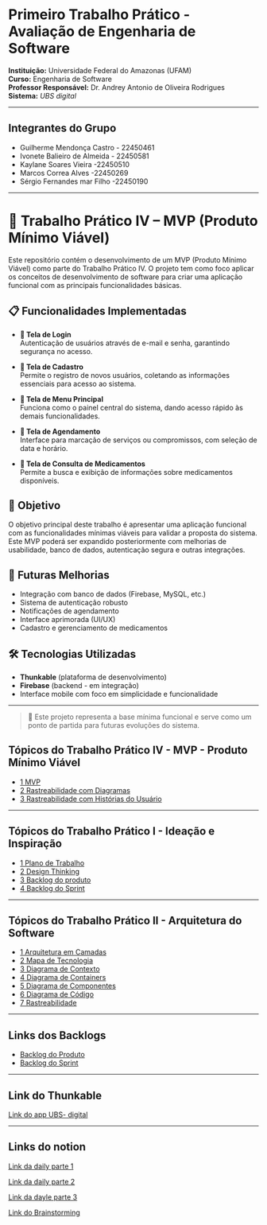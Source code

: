 # Primeiro Trabalho Prático - Avaliação de Engenharia de Software

**Instituição:** Universidade Federal do Amazonas (UFAM)  
**Curso:** Engenharia de Software  
**Professor Responsável:** Dr. Andrey Antonio de Oliveira Rodrigues  
**Sistema:** *UBS digital*

---

## Integrantes do Grupo

- Guilherme Mendonça Castro - 22450461
- Ivonete Balieiro de Almeida - 22450581
- Kaylane Soares Vieira -22450510
- Marcos Correa Alves -22450269
- Sérgio Fernandes mar Filho -22450190
  
---

# 🧪 Trabalho Prático IV – MVP (Produto Mínimo Viável)

Este repositório contém o desenvolvimento de um MVP (Produto Mínimo Viável) como parte do Trabalho Prático IV. O projeto tem como foco aplicar os conceitos de desenvolvimento de software para criar uma aplicação funcional com as principais funcionalidades básicas.

## 📋 Funcionalidades Implementadas

- **🔐 Tela de Login**  
  Autenticação de usuários através de e-mail e senha, garantindo segurança no acesso.

- **📝 Tela de Cadastro**  
  Permite o registro de novos usuários, coletando as informações essenciais para acesso ao sistema.

- **📱 Tela de Menu Principal**  
  Funciona como o painel central do sistema, dando acesso rápido às demais funcionalidades.

- **📆 Tela de Agendamento**  
  Interface para marcação de serviços ou compromissos, com seleção de data e horário.

- **💊 Tela de Consulta de Medicamentos**  
  Permite a busca e exibição de informações sobre medicamentos disponíveis.

## 🎯 Objetivo

O objetivo principal deste trabalho é apresentar uma aplicação funcional com as funcionalidades mínimas viáveis para validar a proposta do sistema. Este MVP poderá ser expandido posteriormente com melhorias de usabilidade, banco de dados, autenticação segura e outras integrações.

## 🚧 Futuras Melhorias

- Integração com banco de dados (Firebase, MySQL, etc.)
- Sistema de autenticação robusto
- Notificações de agendamento
- Interface aprimorada (UI/UX)
- Cadastro e gerenciamento de medicamentos

## 🛠️ Tecnologias Utilizadas

- **Thunkable** (plataforma de desenvolvimento)
- **Firebase** (backend - em integração)
- Interface mobile com foco em simplicidade e funcionalidade

---

> 📌 Este projeto representa a base mínima funcional e serve como um ponto de partida para futuras evoluções do sistema.

## Tópicos do Trabalho Prático IV - MVP - Produto Mínimo Viável

- [1 MVP](https://github.com/Kaylanesoar/ES1/blob/main/MVP%20–%20Produto%20Mínimo%20%20Viável/MVP.md)
- [2 Rastreabilidade com Diagramas](https://github.com/Kaylanesoar/ES1/blob/main/MVP%20–%20Produto%20Mínimo%20%20Viável/Rastreabilidade_com_diagramas.md)
- [3 Rastreabilidade com Histórias do Usuário](https://github.com/Kaylanesoar/ES1/blob/main/MVP%20–%20Produto%20Mínimo%20%20Viável/Rastreabilidade_com_historias_de_usuario.md)


---
## Tópicos do Trabalho Prático I - Ideação e Inspiração

- [1 Plano de Trabalho](https://github.com/Kaylanesoar/ES1/blob/main/trabalho-pratico/1_plano_de_trabalho.md)
- [2 Design Thinking](https://github.com/Kaylanesoar/ES1/blob/main/trabalho-pratico/2_design_thinking.md)
- [3 Backlog do produto](https://github.com/Kaylanesoar/ES1/blob/main/trabalho-pratico/3_backlog-do-produto.md)
- [4 Backlog do Sprint](https://github.com/Kaylanesoar/ES1/blob/main/trabalho-pratico/4_backlog-do-sprint.md)
---
## Tópicos do Trabalho Prático II - Arquitetura do Software

- [1 Arquitetura em Camadas](https://github.com/Kaylanesoar/ES1/blob/main/Arquitetura_do_Software/1_Arquitetura_em_camadas.md)
- [2 Mapa de Tecnologia](https://github.com/Kaylanesoar/ES1/blob/main/Arquitetura_do_Software/2_Mapa_tecnologia.md)
- [3 Diagrama de Contexto](https://github.com/Kaylanesoar/ES1/blob/main/Arquitetura_do_Software/3_Diagrama_de_Contexto.md)
- [4 Diagrama de Containers](https://github.com/Kaylanesoar/ES1/blob/main/Arquitetura_do_Software/4_Diagrama_de_Containers.md)
- [5 Diagrama de Componentes](https://github.com/Kaylanesoar/ES1/blob/main/Arquitetura_do_Software/5_Diagrama_de_Componentes.md)
- [6 Diagrama de Código](https://github.com/Kaylanesoar/ES1/blob/main/Arquitetura_do_Software/6_Diagrama_de_Código.md)
- [7 Rastreabilidade](https://github.com/Kaylanesoar/ES1/blob/main/Arquitetura_do_Software/7_Rastreabilidade.md)
---
## Links dos Backlogs
- [Backlog do Produto](https://github.com/users/Kaylanesoar/projects/4)
- [Backlog do Sprint](https://github.com/users/Kaylanesoar/projects/5)
---

## Link do Thunkable
[Link do app UBS- digital](https://x.thunkable.com/copy/59dc69bc30ff1d6f8d4cb13e416f2204)

---
## Links do notion

[Link da daily parte 1](https://www.notion.so/1f0e7ce1a842801da497c3cb7ee1f9bc?v=1f0e7ce1a8428071b56f000c0e71389d&pvs=4)

[Link da daily parte 2](https://www.notion.so/214e7ce1a84280e88e19c37d111fe01a?v=214e7ce1a842806eaae7000c1234dbd5&source=copy_link)

[Link da dayle parte 3](https://www.notion.so/22be7ce1a842800a9075d9f3afe756d1?v=22be7ce1a84280e1800b000c57c1ce7f&source=copy_link)

[Link do Brainstorming](https://www.notion.so/1e7e7ce1a842804db0d7e291e0f5463e?v=1e7e7ce1a842807fafe6000ce07a1aca&pvs=4)
